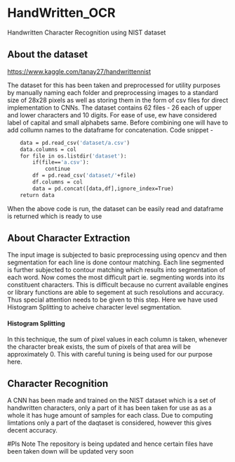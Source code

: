 # HandWritten_OCR
Handwritten Character Recognition using NIST dataset

## About the dataset
https://www.kaggle.com/tanay27/handwrittennist

The dataset for this has been taken and preprocessed for utility purposes by manually naming each folder and preprocessing images to a standard size of 28x28 pixels as well as storing them in the form of csv files for direct implementation to CNNs.
The dataset contains 62 files - 26 each of upper and lower characters and 10 digits. For ease of use, ew have considered label of capital and small alphabets same.
Before combining one will have to add collumn names to the dataframe for concatenation.
Code snippet  - 
``` def initialise():
    data = pd.read_csv('dataset/a.csv')
    data.columns = col
    for file in os.listdir('dataset'):
        if(file=='a.csv'):
            continue
        df = pd.read_csv('dataset/'+file)
        df.columns = col
        data = pd.concat([data,df],ignore_index=True)
    return data 
 ```   
When the above code is run, the dataset can be easily read and dataframe is returned which is ready to use

## About Character Extraction
The input image is subjected to basic preprocessing using opencv and then segmentation for each line is done contour matching.
Each line segmented is further subjected to contour matching which results into segmentation of each word. 
Now comes the most difficult part ie. segmenting words into its constituent characters. 
This is difficult because no current available engines or library functions are able to segement at such resolutions and accuracy.
Thus special attention needs to be given to this step.
Here we have used Histogram Splitting to acheive character level segmentation.
#### Histogram Splitting
In this technique, the sum of pixel values in each column is taken, whenever the character break exists, the sum of pixels of that area will be approximately 0.
This with careful tuning is being used for our purpose here.

## Character Recognition
A CNN has been made and trained on the NIST dataset which is a set of handwritten characters, only a part of it has been taken for use as as a whole it has huge amount of samples for each class. Due to computing limtations only a part of the daqtaset is considered, however this gives decent accuracy.



#Pls Note 
The repository is being updated and hence certain files have been taken down will be updated very soon
